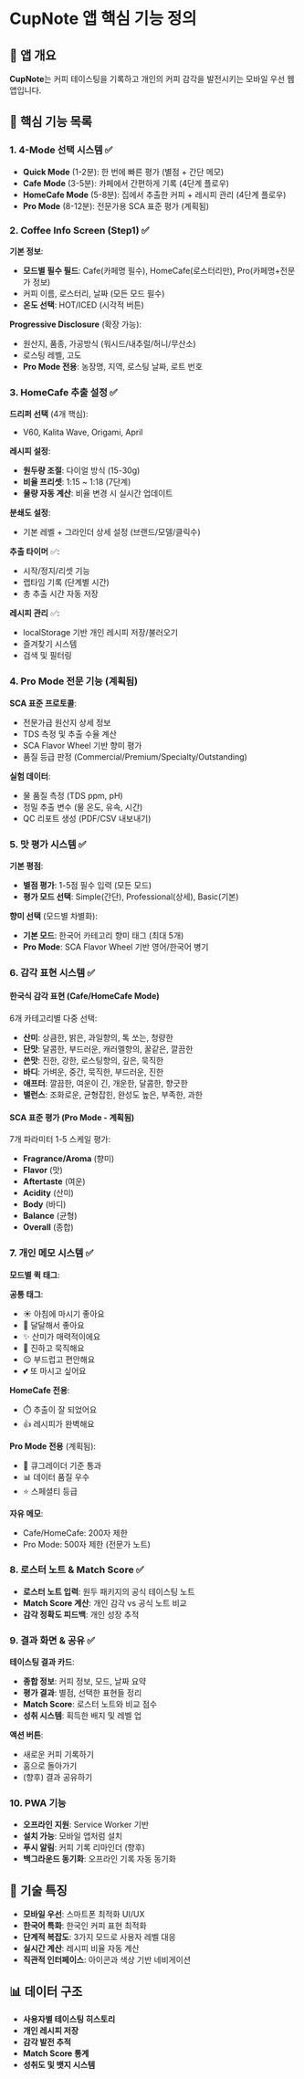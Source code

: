 # CupNote 앱 핵심 기능 정의

## 📱 앱 개요

**CupNote**는 커피 테이스팅을 기록하고 개인의 커피 감각을 발전시키는 모바일 우선 웹 앱입니다.

## 🎯 핵심 기능 목록

### 1. **4-Mode 선택 시스템** ✅

- **Quick Mode** (1-2분): 한 번에 빠른 평가 (별점 + 간단 메모)
- **Cafe Mode** (3-5분): 카페에서 간편하게 기록 (4단계 플로우)
- **HomeCafe Mode** (5-8분): 집에서 추출한 커피 + 레시피 관리 (4단계 플로우)
- **Pro Mode** (8-12분): 전문가용 SCA 표준 평가 (계획됨)

### 2. **Coffee Info Screen (Step1)** ✅

**기본 정보**:

- **모드별 필수 필드**: Cafe(카페명 필수), HomeCafe(로스터리만), Pro(카페명+전문가 정보)
- 커피 이름, 로스터리, 날짜 (모든 모드 필수)
- **온도 선택**: HOT/ICED (시각적 버튼)

**Progressive Disclosure** (확장 가능):

- 원산지, 품종, 가공방식 (워시드/내추럴/허니/무산소)
- 로스팅 레벨, 고도
- **Pro Mode 전용**: 농장명, 지역, 로스팅 날짜, 로트 번호

### 3. **HomeCafe 추출 설정** ✅

**드리퍼 선택** (4개 핵심):

- V60, Kalita Wave, Origami, April

**레시피 설정**:

- **원두량 조절**: 다이얼 방식 (15-30g)
- **비율 프리셋**: 1:15 ~ 1:18 (7단계)
- **물량 자동 계산**: 비율 변경 시 실시간 업데이트

**분쇄도 설정**:

- 기본 레벨 + 그라인더 상세 설정 (브랜드/모델/클릭수)

**추출 타이머** ✅:

- 시작/정지/리셋 기능
- 랩타임 기록 (단계별 시간)
- 총 추출 시간 자동 저장

**레시피 관리** ✅:

- localStorage 기반 개인 레시피 저장/불러오기
- 즐겨찾기 시스템
- 검색 및 필터링

### 4. **Pro Mode 전문 기능** (계획됨)

**SCA 표준 프로토콜**:

- 전문가급 원산지 상세 정보
- TDS 측정 및 추출 수율 계산
- SCA Flavor Wheel 기반 향미 평가
- 품질 등급 판정 (Commercial/Premium/Specialty/Outstanding)

**실험 데이터**:

- 물 품질 측정 (TDS ppm, pH)
- 정밀 추출 변수 (물 온도, 유속, 시간)
- QC 리포트 생성 (PDF/CSV 내보내기)

### 5. **맛 평가 시스템** ✅

**기본 평점**:

- **별점 평가**: 1-5점 필수 입력 (모든 모드)
- **평가 모드 선택**: Simple(간단), Professional(상세), Basic(기본)

**향미 선택** (모드별 차별화):

- **기본 모드**: 한국어 카테고리 향미 태그 (최대 5개)
- **Pro Mode**: SCA Flavor Wheel 기반 영어/한국어 병기

### 6. **감각 표현 시스템** ✅

#### **한국식 감각 표현** (Cafe/HomeCafe Mode)

6개 카테고리별 다중 선택:

- **산미**: 상큼한, 밝은, 과일향의, 톡 쏘는, 청량한
- **단맛**: 달콤한, 부드러운, 캐러멜향의, 꿀같은, 깔끔한
- **쓴맛**: 진한, 강한, 로스팅향의, 깊은, 묵직한
- **바디**: 가벼운, 중간, 묵직한, 부드러운, 진한
- **애프터**: 깔끔한, 여운이 긴, 개운한, 달콤한, 향긋한
- **밸런스**: 조화로운, 균형잡힌, 완성도 높은, 부족한, 과한

#### **SCA 표준 평가** (Pro Mode - 계획됨)

7개 파라미터 1-5 스케일 평가:

- **Fragrance/Aroma** (향미)
- **Flavor** (맛)  
- **Aftertaste** (여운)
- **Acidity** (산미)
- **Body** (바디)
- **Balance** (균형)
- **Overall** (종합)

### 7. **개인 메모 시스템** ✅

**모드별 퀵 태그**:

**공통 태그**:
- ☀️ 아침에 마시기 좋아요
- 🍯 달달해서 좋아요  
- ✨ 산미가 매력적이에요
- 💪 진하고 묵직해요
- 😌 부드럽고 편안해요
- 💕 또 마시고 싶어요

**HomeCafe 전용**:
- ⏱️ 추출이 잘 되었어요
- 👍 레시피가 완벽해요

**Pro Mode 전용** (계획됨):
- 🎯 큐그레이더 기준 통과
- 📊 데이터 품질 우수
- ⭐ 스페셜티 등급

**자유 메모**: 
- Cafe/HomeCafe: 200자 제한
- Pro Mode: 500자 제한 (전문가 노트)

### 8. **로스터 노트 & Match Score** ✅

- **로스터 노트 입력**: 원두 패키지의 공식 테이스팅 노트
- **Match Score 계산**: 개인 감각 vs 공식 노트 비교
- **감각 정확도 피드백**: 개인 성장 추적

### 9. **결과 화면 & 공유** ✅

**테이스팅 결과 카드**:

- **종합 정보**: 커피 정보, 모드, 날짜 요약
- **평가 결과**: 별점, 선택한 표현들 정리
- **Match Score**: 로스터 노트와 비교 점수
- **성취 시스템**: 획득한 배지 및 레벨 업

**액션 버튼**:

- 새로운 커피 기록하기
- 홈으로 돌아가기
- (향후) 결과 공유하기

### 10. **PWA 기능**

- **오프라인 지원**: Service Worker 기반
- **설치 가능**: 모바일 앱처럼 설치
- **푸시 알림**: 커피 기록 리마인더 (향후)
- **백그라운드 동기화**: 오프라인 기록 자동 동기화

## 🔧 기술 특징

- **모바일 우선**: 스마트폰 최적화 UI/UX
- **한국어 특화**: 한국인 커피 표현 최적화
- **단계적 복잡도**: 3가지 모드로 사용자 레벨 대응
- **실시간 계산**: 레시피 비율 자동 계산
- **직관적 인터페이스**: 아이콘과 색상 기반 네비게이션

## 📊 데이터 구조

- **사용자별 테이스팅 히스토리**
- **개인 레시피 저장**
- **감각 발전 추적**
- **Match Score 통계**
- **성취도 및 뱃지 시스템**
